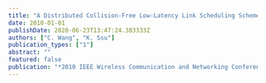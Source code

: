 ```yaml
---
title: "A Distributed Collision-Free Low-Latency Link Scheduling Scheme in Wireless Sensor Networks"
date: 2010-01-01
publishDate: 2020-06-23T13:47:24.383333Z
authors: ["C. Wang", "K. Ssu"]
publication_types: ["1"]
abstract: ""
featured: false
publication: "*2010 IEEE Wireless Communication and Networking Conference*"
---
```


